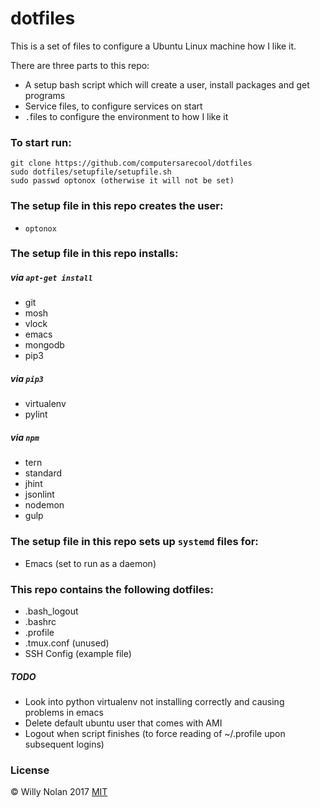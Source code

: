 # dotfiles
This is a set of files to configure a Ubuntu Linux machine how I like it.

There are three parts to this repo:
- A setup bash script which will create a user, install packages and get programs
- Service files, to configure services on start
- `.`files to configure the environment to how I like it

### To start run:
```shell
git clone https://github.com/computersarecool/dotfiles
sudo dotfiles/setupfile/setupfile.sh
sudo passwd optonox (otherwise it will not be set)
```

### The setup file in this repo creates the user:
- `optonox`

### The setup file in this repo installs:
##### via `apt-get install`
- git
- mosh
- vlock
- emacs
- mongodb
- pip3

##### via `pip3`
-	virtualenv
-	pylint

##### via `npm`
- tern
- standard
- jhint
- jsonlint
- nodemon
- gulp

### The setup file in this repo sets up `systemd` files for:
- Emacs (set to run as a daemon)

### This repo contains the following dotfiles:
- .bash_logout
- .bashrc
- .profile
- .tmux.conf (unused)
- SSH Config (example file)

##### TODO
- Look into python virtualenv not installing correctly and causing problems in emacs
- Delete default ubuntu user that comes with AMI
- Logout when script finishes (to force reading of ~/.profile upon subsequent logins)

### License
:copyright: Willy Nolan 2017 
[MIT](http://en.wikipedia.org/wiki/MIT_License)
